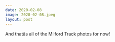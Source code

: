 ```yaml
---
date: 2020-02-08
image: 2020-02-08.jpeg
layout: post
---
```


And thatâs all of the Milford Track photos for now!
